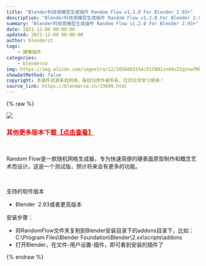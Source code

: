 ```yaml
---
title: "Blender科技感模型生成插件 Random Flow v1.2.0 For Blender 2.93+"
description: "Blender科技感模型生成插件 Random Flow v1.2.0 For Blender 2.93+"
summary: "Blender科技感模型生成插件 Random Flow v1.2.0 For Blender 2.93+"
date: 2021-12-08 00:00:00
updated: 2021-12-08 00:00:00
author: blenderit
tags: 
    - 建模插件
categories:
    - blenderco
img: https://img.alicdn.com/imgextra/i2/1856665554/O1CN01zn84sZ1qtmafMU4NU_!!1856665554.jpg
showGetMethod: false
copyright: 本插件资源来自网络，版权归原作者所有，仅供交流学习使用！
source_link: https://blenderco.cn/33899.html
---
```


{% raw %}
<p><img class="aligncenter" src="https://img.c4dco.com/img/C4Dmx20211208224640.png"></p><h3><span style="color: #ff0000;">其他更多版本下载<a style="color: #ff0000;" href="https://blenderco.cn/?s=Random+Flow&amp;cat=">【点击查看】</a></span></h3><p> </p><p>Random Flow是一款随机网格生成器，专为快速简便的硬表面原型制作和概念艺术而设计。这是一个测试版，预计将来会有更多的功能。</p><p> </p><p>支持的软件版本</p><ul>
<li>Blender  2.93或者更高版本</li>
</ul><p>安装步骤：</p><ul>
<li>将RandomFlow文件夹复制到Blender安装目录下的addons目录下，比如：C:\Program Files\Blender Foundation\Blender\2.xx\scripts\addons</li>
<li>打开Blender，在文件-用户设置-插件，即可看到安装的插件了</li>
</ul>
<div style="display: none">blenderco</div>
{% endraw %}